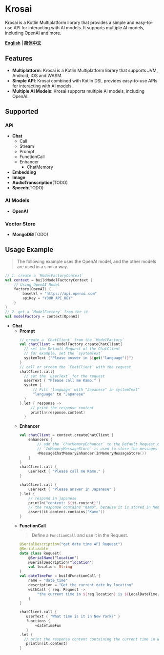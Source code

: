 # Krosai

Krosai is a Kotlin Multiplatform library that provides a simple and easy-to-use API for interacting with AI models.
It supports multiple AI models, including OpenAI and more.

**[English](README.md) | [简体中文](README_zh.md)**

## Features

- **Multiplatform**: Krosai is a Kotlin Multiplatform library that supports JVM, Android, iOS and WASM.
- **Simple API**: Krosai combined with Kotlin DSL provides easy-to-use APIs for interacting with AI models.
- **Multiple AI Models**: Krosai supports multiple AI models, including OpenAI.

## Supported

### API

- **Chat**
    - Call
    - Stream
    - Prompt
    - FunctionCall
    - Enhancer
        - ChatMemory
- **Embedding**
- **Image**
- **AudioTranscription**(TODO)
- **Speech**(TODO)

### AI Models

- **OpenAI**

### Vector Store

- **MongoDB**(TODO)

## Usage Example

> The following example uses the OpenAI model,
> and the other models are used in a similar way.

```kotlin
// 1. create a `ModelFactoryContext` 
val context = buildModelFactoryContext {
    // Using OpenAI Model
    factory(OpenAI) {
        baseUrl = "https://api.openai.com"
        apiKey = "YOUR_API_KEY"
    }
}
// 2. get a `ModelFactory` from the it
val modelFactory = context[OpenAI]
```

- **Chat**
    - **Prompt**
      ```kotlin
      // create a `ChatClient` from the `ModelFactory`
      val chatClient = modelFactory.createChatClient{
        // set the Default Request of the ChatClient
        // for example, set the `systemText`
        systemText {"Please answer in ${get("language")}"}
      }
      // call or stream the `ChatClient` with the request
      chatClient.call{
        // set the `userText` for the request
        userText { "Please call me Kamo." }
        system { 
            // Fill 'language' with "Japanese" in systemText"
            "language" to "Japanese"
        }
      }.let { response ->
           // print the response content
           println(response.content)
        }
      ```
    - **Enhancer**
      ```kotlin
      val chatClient = context.createChatClient {
          enhancers {
              // add the `ChatMemoryEnhancer` to the Default Request of the `ChatClient`
              // `InMemoryMessageStore` is used to store the messages in memory
              +MessageChatMemoryEnhancer(InMemoryMessageStore())
          }
      }
      chatClient.call {
          userText { "Please call me Kamo." }
      }
      
      chatClient.call {
          userText { "Please answer in Japanese" }
      }.let {
          // respond in japanese
          println("content: ${it.content}")
          // the response contains "Kamo", because it is stored in Memory
          assert(it.content.contains("Kamo"))
      }
      ```
    - **FunctionCall**
      > Define a `FunctionCall` and use it in the Request.
      ```kotlin
      @SerialDescription("get date time API Request")
      @Serializable
      data class Request(
          @SerialName("location") 
          @SerialDescription("location")
          val location: String
      )
      val dateTimeFun = buildFunctionCall {
          name = "date_time"
          description = "Get the current date by location"
          withCall { req: Request ->
              "the current time in ${req.location} is ${LocalDateTime.now()}"
          }
      }
      ```
      ```kotlin
      chatClient.call {
         userText { "What time is it in New York?" }
         functions {
             +dateTimeFun
         }
      .let {
        // print the response content containing the current time in New York
         println(it.content)
      }
      ```